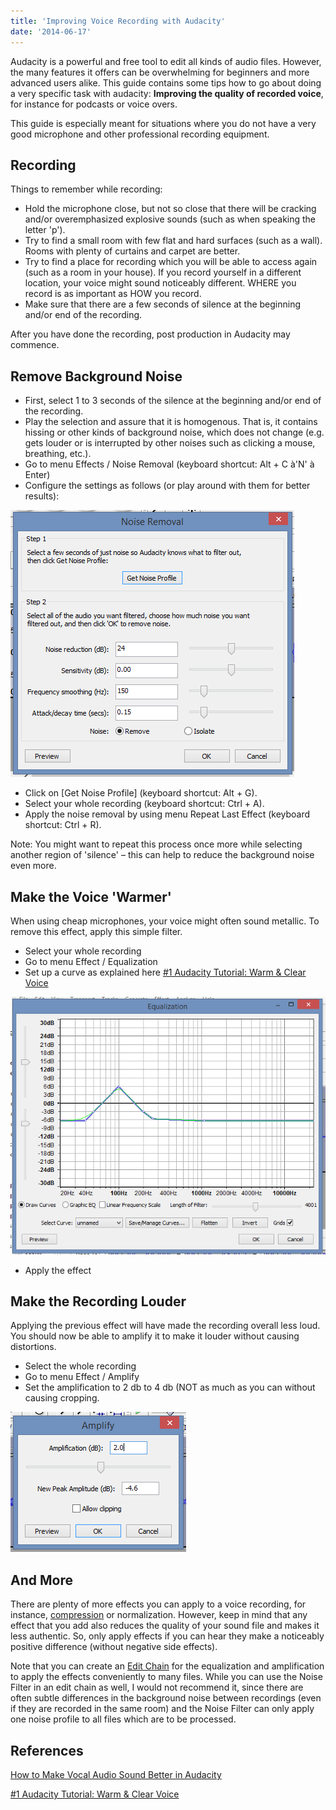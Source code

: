 ```yaml
---
title: 'Improving Voice Recording with Audacity'
date: '2014-06-17'
---
```


Audacity is a powerful and free tool to edit all kinds of audio files. However, the many features it offers can be overwhelming for beginners and more advanced users alike. This guide contains some tips how to go about doing a very specific task with audacity: **Improving the quality of recorded voice**, for instance for podcasts or voice overs.

This guide is especially meant for situations where you do not have a very good microphone and other professional recording equipment.

## Recording

Things to remember while recording:

- Hold the microphone close, but not so close that there will be cracking and/or overemphasized explosive sounds (such as when speaking the letter 'p').
- Try to find a small room with few flat and hard surfaces (such as a wall). Rooms with plenty of curtains and carpet are better.
- Try to find a place for recording which you will be able to access again (such as a room in your house). If you record yourself in a different location, your voice might sound noticeably different. WHERE you record is as important as HOW you record.
- Make sure that there are a few seconds of silence at the beginning and/or end of the recording.

After you have done the recording, post production in Audacity may commence.

## Remove Background Noise

- First, select 1 to 3 seconds of the silence at the beginning and/or end of the recording.
- Play the selection and assure that it is homogenous. That is, it contains hissing or other kinds of background noise, which does not change (e.g. gets louder or is interrupted by other noises such as clicking a mouse, breathing, etc.).
- Go to menu Effects / Noise Removal (keyboard shortcut: Alt + C à'N' à Enter)
- Configure the settings as follows (or play around with them for better results):

![](images/061314_0241_improvingvo1.png)

- Click on \[Get Noise Profile\] (keyboard shortcut: Alt + G).
- Select your whole recording (keyboard shortcut: Ctrl + A).
- Apply the noise removal by using menu Repeat Last Effect (keyboard shortcut: Ctrl + R).

Note: You might want to repeat this process once more while selecting another region of 'silence' – this can help to reduce the background noise even more.

## Make the Voice 'Warmer'

When using cheap microphones, your voice might often sound metallic. To remove this effect, apply this simple filter.

- Select your whole recording
- Go to menu Effect / Equalization
- Set up a curve as explained here [#1 Audacity Tutorial: Warm & Clear Voice](https://www.youtube.com/watch?v=yVN6DzMaVe4)

![](images/061314_0241_improvingvo2.png)

- Apply the effect

## Make the Recording Louder

Applying the previous effect will have made the recording overall less loud. You should now be able to amplify it to make it louder without causing distortions.

- Select the whole recording
- Go to menu Effect / Amplify
- Set the amplification to 2 db to 4 db (NOT as much as you can without causing cropping.

![](images/061314_0241_improvingvo3.png)

## And More

There are plenty of more effects you can apply to a voice recording, for instance, [compression](http://47leads.com/2-tips-dramatically-enhance-your-voice-recording-with-audacity/) or normalization. However, keep in mind that any effect that you add also reduces the quality of your sound file and makes it less authentic. So, only apply effects if you can hear they make a noticeably positive difference (without negative side effects).

Note that you can create an [Edit Chain](http://manual.audacityteam.org/o/man/edit_chains.html) for the equalization and amplification to apply the effects conveniently to many files. While you can use the Noise Filter in an edit chain as well, I would not recommend it, since there are often subtle differences in the background noise between recordings (even if they are recorded in the same room) and the Noise Filter can only apply one noise profile to all files which are to be processed.

## References

[How to Make Vocal Audio Sound Better in Audacity](http://www.lockergnome.com/media/2012/04/19/how-to-make-vocal-audio-sound-better-in-audacity/)

[#1 Audacity Tutorial: Warm & Clear Voice](https://www.youtube.com/watch?v=yVN6DzMaVe4)
